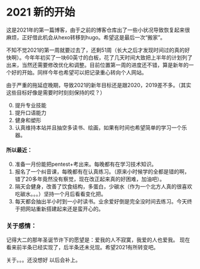 # 2021 新的开始


这是2021年的第一篇博客，由于之前的博客仓库出了一些小状况导致恢复起来很麻烦，正好借此机会从hexo转移到hugo。希望这是最后一次“搬家”。

不知不觉2021的第一周就要过去了，还剩51周（长大之后才发现时间过的真的好快啊）。今年年初买了一块60英寸的白板，花了几天时间大致把上半年的计划列了出来，当然还需要修改优化和调整。目前位置第一周的进度还不错，算是新年的一个好的开始。同样今年也希望可以把记录重心转向个人网站。

由于严重的拖延症晚期，导致2021的新年目标还是跟2020，2019差不多。（其实这些目标好像是需要时时刻刻保持的哎？）

0. 提升专业技能
1. 提升口语能力
2. 健身和塑形
3. 认真维持本站并且抽空多读书、绘画，如果有时间也希望简单的学习一个乐器。

#### 所以最近：
0. 准备一月份能把pentest+考出来。每晚都有在学习技术知识。
1. 报名了一个纠音课，每晚都有在认真练习。（原来小时候学的全都是错的啊，错了20多年竟然没有察觉，现在改正起来真的好困难，加油吧）。
2. 隔天会健身，改善了饮食结构，多蛋白，少碳水（作为一个北方人真的很喜欢吃碳水。。。）坚持一个月后看看变化把。
3. 每天都会抽出半小时到一小时读书。业余爱好倒是完全没时间去练习。今天终于把网站重新搭建起来还是蛮开心的。

### 关于感情：
记得大二的那年圣诞节许下的愿望是：爱我的人不寂寞，我爱的人也爱我。
现在看来前半条已经实现了，后半条还未兑现。希望2021有所转变吧。

关于。。。还没想好 以后会补上。


<script id="dsq-count-scr" src="//helloedwin.disqus.com/count.js" async></script>

